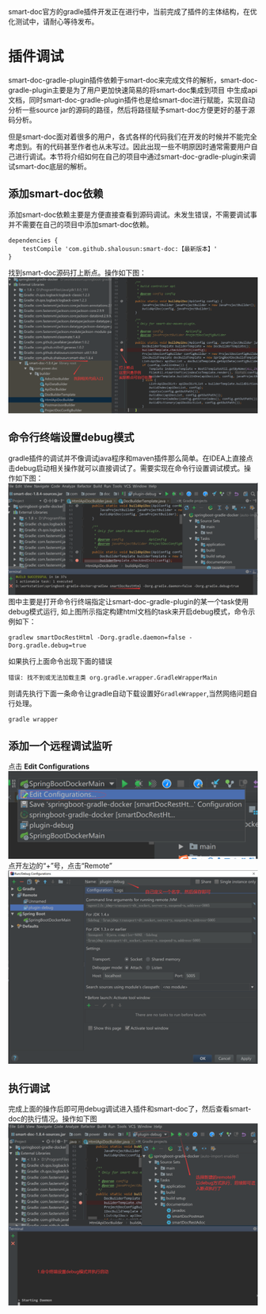 smart-doc官方的gradle插件开发正在进行中，当前完成了插件的主体结构，在优化测试中，请耐心等待发布。

# 插件调试
smart-doc-gradle-plugin插件依赖于smart-doc来完成文件的解析，smart-doc-gradle-plugin主要是为了用户更加快速简易的将smart-doc集成到项目
中生成api文档，同时smart-doc-gradle-plugin插件也是给smart-doc进行赋能，实现自动分析一些source jar的源码的路径，然后将路径赋予smart-doc方便更好的基于源码分析。

但是smart-doc面对着很多的用户，各式各样的代码我们在开发的时候并不能完全考虑到。有的代码甚至作者也从未写过。因此出现一些不明原因时通常需要用户自己进行调试。本节将介绍如何在自己的项目中通过smart-doc-gradle-plugin来调试smart-doc底层的解析。
## 添加smart-doc依赖
添加smart-doc依赖主要是方便直接查看到源码调试。未发生错误，不需要调试事并不需要在自己的项目中添加smart-doc依赖。
```
dependencies {
    testCompile 'com.github.shalousun:smart-doc:【最新版本】'
}
```
找到smart-doc源码打上断点。操作如下图：
![打断点示例](../../_images/002115_04d0246d_144669.png "debug1.png")
## 命令行终端设置debug模式
gradle插件的调试并不像调试java程序和maven插件那么简单。在IDEA上直接点击debug启动相关操作就可以直接调试了。需要实现在命令行设置调试模式。操作如下图：
![设置debug模式](../../_images/003046_3cb24659_144669.png "debug2.png")
图中主要是打开命令行终端指定让smart-doc-gradle-plugin的某一个task使用debug模式运行, 如上图所示指定构建html文档的task来开启debug模式，命令示例如下：

```
gradlew smartDocRestHtml -Dorg.gradle.daemon=false -Dorg.gradle.debug=true
```
如果执行上面命令出现下面的错误

```
错误: 找不到或无法加载主类 org.gradle.wrapper.GradleWrapperMain
```
则请先执行下面一条命令让gradle自动下载设置好`GradleWrapper`,当然网络问题自行处理。
```
gradle wrapper
```
## 添加一个远程调试监听
点击 **Edit Configurations**
![输入图片说明](../../_images/004033_cd63df34_144669.png "remote1.png")
点开左边的“+”号，点击“Remote”
![添加remote](../../_images/004113_df83ee8d_144669.png "remote2.png")
## 执行调试
完成上面的操作后即可用debug调试进入插件和smart-doc了，然后查看smart-doc的执行情况。操作如下图
![执行调试](../../_images/004808_63ad37db_144669.png "debug3.png")
